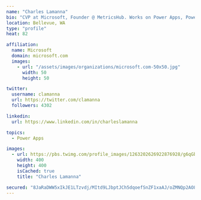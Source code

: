 ```yaml
---
name: "Charles Lamanna"
bio: "CVP at Microsoft, Founder @ MetricsHub. Works on Power Apps, Power Automate, Power Virtual Agent, Common Data Service and Dynamics 365."
location: Bellevue, WA
type: "profile"
heat: 82

affiliation:
  name: Microsoft
  domain: microsoft.com
  images:
    - url: "/assets/images/organizations/microsoft.com-50x50.jpg"
      width: 50
      height: 50

twitter:
  username: clamanna
  url: https://twitter.com/clamanna
  followers: 4302

linkedin:
  url: https://www.linkedin.com/in/charleslamanna

topics:
  - Power Apps

images:
  - url: https://pbs.twimg.com/profile_images/1263202626922876928/g6qGbHZ-_400x400.jpg
    width: 400
    height: 400
    isCached: true
    title: "Charles Lamanna"

secured: "8JaRaDWW5xIkJE1LTzvdj/MItd9LJbptJCh5dqoefSnZF1xaAJ/oZMNQp2AO8pijaq2pIQGZAPSqCEM4avw7BzJ9P3ruA31Lsa9P0xFJb3acr6lXwuWsbT4LQckCOnSME5Lfxswy8e/O2ONERA0mA9ZgIEq+yIjAB2mxDug+Apl2GN+MgayXqcbiRAgvpfWLYLQFB+LUkhBEc2x7+EO51Lr87YtyY33bhAKZQrp9fNjptABAGcSefooWr4+mBIYGS8x/484vk+leiH01WCreLocvC8iLWEO527mU6tuyIBBx4isc4fxo9JYM1LuJLVZK20vYbE7cqKu9U48UMizk/2Gg5RqS371fRuYN26crYtB9d/V9BnbRLwSRJ/98V9doS2fl60yKQ3wA+INwxDPp486cfWqvhoE+tcv0qJUzfTw=;zomw+2++BJhF5MSnmoeJAw=="
---
```


